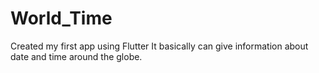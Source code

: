 # World_Time
Created my first app using Flutter
It basically can give information about date and time around the globe.
